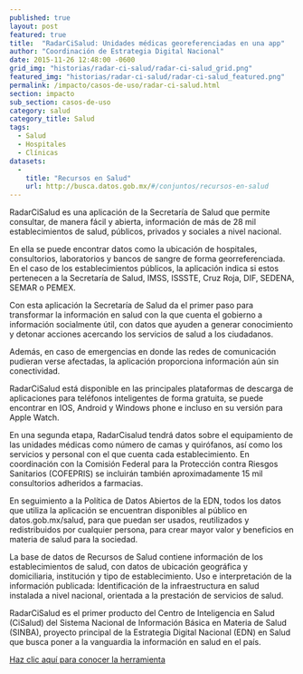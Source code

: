 ```yaml
---
published: true
layout: post
featured: true
title:  "RadarCiSalud: Unidades médicas georeferenciadas en una app"
author: "Coordinación de Estrategia Digital Nacional"
date: 2015-11-26 12:48:00 -0600
grid_img: "historias/radar-ci-salud/radar-ci-salud_grid.png"
featured_img: "historias/radar-ci-salud/radar-ci-salud_featured.png"
permalink: /impacto/casos-de-uso/radar-ci-salud.html
section: impacto
sub_section: casos-de-uso
category: salud
category_title: Salud
tags:
  - Salud
  - Hospitales
  - Clínicas
datasets:
  -
    title: "Recursos en Salud"
    url: http://busca.datos.gob.mx/#/conjuntos/recursos-en-salud
---
```


RadarCiSalud es una aplicación de la Secretaría de Salud que permite consultar, de manera fácil y abierta, información de más de 28 mil establecimientos de salud, públicos, privados y sociales a nivel nacional.

En ella se puede encontrar datos como la ubicación de hospitales, consultorios, laboratorios y bancos de sangre de forma georreferenciada. En el caso de los establecimientos públicos, la aplicación indica si estos pertenecen a la Secretaría de Salud, IMSS, ISSSTE, Cruz Roja, DIF, SEDENA, SEMAR o PEMEX.  

Con esta aplicación la Secretaría de Salud da el primer paso para transformar la información en salud con la que cuenta el gobierno a información socialmente útil, con datos que ayuden a generar conocimiento y detonar acciones acercando los servicios de salud a los ciudadanos.

Además, en caso de emergencias en donde las redes de comunicación pudieran verse afectadas, la aplicación proporciona información aún sin conectividad.

RadarCiSalud está disponible en las principales plataformas de descarga de aplicaciones para teléfonos inteligentes de forma gratuita, se puede encontrar en IOS, Android y Windows phone e incluso en su versión para Apple Watch.

En una segunda etapa, RadarCisalud tendrá datos sobre el equipamiento de las unidades médicas como número de camas y quirófanos, así como los servicios y personal con el que cuenta cada establecimiento. En coordinación con la Comisión Federal para la Protección contra Riesgos Sanitarios (COFEPRIS) se incluirán también aproximadamente 15 mil consultorios adheridos a farmacias.

En seguimiento a la Política de Datos Abiertos de la EDN, todos los datos que utiliza la aplicación se encuentran disponibles al público en datos.gob.mx/salud, para que puedan ser usados, reutilizados y redistribuidos por cualquier persona, para crear mayor valor y beneficios en materia de salud para la sociedad.

La base de datos de Recursos de Salud contiene información de los establecimientos de salud, con datos de ubicación geográfica y domiciliaria, institución y tipo de establecimiento. Uso e interpretación de la información publicada: Identificación de la infraestructura en salud instalada a nivel nacional, orientada a la prestación de servicios de salud.

RadarCiSalud es el primer producto del Centro de Inteligencia en Salud (CiSalud) del Sistema Nacional de Información Básica en Materia de Salud (SINBA), proyecto principal de la Estrategia Digital Nacional (EDN) en Salud que busca poner a la vanguardia la información en salud en el país.

[Haz clic aquí para conocer la herramienta](http://datos.gob.mx/herramientas/movil/radarcisalud.html)
